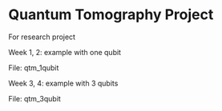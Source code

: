 # Quantum Tomography Project
For research project

Week 1, 2: example with one qubit

File: qtm_1qubit

Week 3, 4: example with 3 qubits

File: qtm_3qubit
